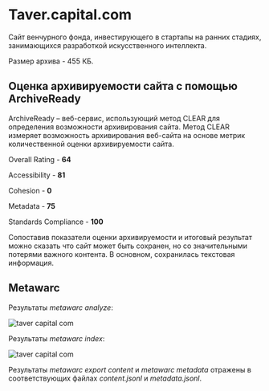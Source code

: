 # Taver.capital.com

Сайт венчурного фонда, инвестирующего в стартапы на ранних стадиях, занимающихся разработкой искусственного интеллекта.

Размер архива - 455 КБ.

## Оценка архивируемости сайта с помощью ArchiveReady
ArchiveReady – веб-сервис, использующий метод CLEAR для определения возможности архивирования сайта. Метод CLEAR измеряет возможность архивирования веб-сайта на основе метрик количественной оценки архивируемости сайта.

Overall Rating - **64**

Accessibility - **81**

Cohesion - **0**

Metadata - **75**

Standards Compliance - **100**

Сопоставив показатели оценки архивируемости и итоговый результат можно сказать что сайт может быть сохранен, но со значительными потерями важного контента. В основном, сохранилась текстовая информация.

## Metawarc
Результаты _metawarc analyze_:

![taver capital com](https://github.com/dariaplishko/VCsWebArchive/assets/112751379/54ec66c8-67bc-42f7-8233-bb6029ebdc17)


Результаты _metawarc index_:

![taver capital com](https://github.com/dariaplishko/VCsWebArchive/assets/112751379/38b6f43b-1ac2-4829-a122-db05911a6153)

Результаты _metawarc export content_ и _metawarc metadata_ отражены в соответствующих файлах _content.jsonl_ и _metadata.jsonl_.
